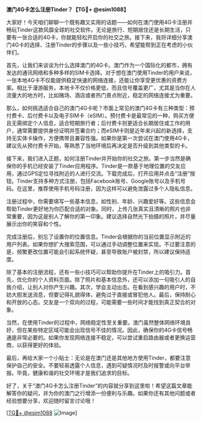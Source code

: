 **澳门4G卡怎么注册Tinder？【TG💪+ @esim1088】**

大家好！今天咱们聊聊一个既有趣又实用的话题——如何在澳门使用4G卡注册并畅玩Tinder这款风靡全球的社交软件。无论是旅行、短期居住还是长期生活，只要有一张合适的4G卡，你就能轻松开启你的社交之旅。接下来，我将详细分享澳门4G卡的选择、注册Tinder的步骤以及一些小技巧，希望能帮到正在考虑的小伙伴们。

首先，让我们来谈谈为什么选择澳门的4G卡。澳门作为一个国际化的都市，拥有发达的通讯网络和多种多样的SIM卡选择。对于想在澳门使用Tinder的用户来说，一张本地4G卡不仅能提供稳定快速的网络连接，还能让你享受更优惠的资费方案。相比于漫游服务，本地卡不仅价格更低，而且信号覆盖更广，尤其是当你在人流量大的地方时，比如赌场、酒店或者热门景点附近，稳定的网络连接尤为重要。

那么，如何挑选适合自己的澳门4G卡呢？市面上常见的澳门4G卡有三种类型：预付费卡、后付费卡以及电子SIM卡（eSIM）。预付费卡是最常见的一种，购买方便且无需绑定个人信息，适合短期旅行者；后付费卡则更适合长期居住或工作的用户，通常需要提供身份证明并签署合约；而eSIM卡则是近年来兴起的新选择，支持无实体卡操作，方便携带且兼容性强。如果你是第一次尝试在澳门使用4G卡，建议先从预付费卡开始，等熟悉了当地环境后再决定是否升级到其他类型的卡。

接下来，我们进入正题，如何注册Tinder并开始你的社交之旅。第一步当然是确保你的手机已经安装了Tinder应用程序。Tinder是一款基于地理位置的交友应用，通过GPS定位寻找附近的人进行交流。下载完成后，打开应用并点击“注册”按钮。Tinder支持多种方式注册，包括Facebook账号、Google账号以及手机号码。在这里，推荐使用手机号码注册，因为这样可以避免泄露过多个人隐私信息。

注册过程中，你需要填写一些基本信息，如性别、年龄、兴趣爱好等。这些信息会帮助Tinder更好地为你匹配合适的对象。同时，上传几张真实且清晰的照片也非常重要，因为这是别人了解你的第一印象。建议选择自然光下拍摄的照片，并尽量展示出你的笑容和个性。

完成注册后，别忘了设置你的位置信息。Tinder会根据你的当前位置显示附近的用户列表。如果你想扩大搜索范围，可以通过手动调整位置来实现。不过要注意的是，频繁更改位置可能会引起系统怀疑，甚至导致账户被封禁，所以建议保持适度。

除了基本的注册流程，还有一些小技巧可以帮助你提升在Tinder上的吸引力。首先，优化你的个人资料页面。除了照片和基本信息外，还可以添加一句吸引人的自我介绍，让别人对你产生兴趣。其次，学会主动出击。在看到感兴趣的用户时，不妨大胆发送消息，但要记得礼貌得体，避免过于直接或冒犯他人。最后，保持耐心和开放的心态。交友是一个双向的过程，可能需要一些时间才能找到真正契合的对象。

当然，在使用Tinder的过程中，网络稳定性至关重要。澳门虽然整体网络环境良好，但在某些特定区域可能会出现信号不佳的情况。因此，确保你的4G卡信号畅通是非常必要的。如果你发现网络连接不稳定，可以尝试重启路由器或者更换运营商，以获得更好的体验。

最后，再给大家一个小贴士：无论是在澳门还是其他地方使用Tinder，都要注意保护自己的安全。不要轻易透露个人信息，遇到可疑情况时及时报警或向平台举报。毕竟，健康和谐的社交环境才是我们追求的目标。

好了，关于“澳门4G卡怎么注册Tinder”的内容就分享到这里啦！希望这篇文章能解答你的疑问，并为你的澳门之行增添一份便利与乐趣。如果你还有其他问题或者经验想要分享，欢迎随时留言讨论哦！

[[TG💪+ @esim1088](https://t.me/s/esim1088) ![Image](https://i.postimg.cc/4NQfJmqS/Snipaste-2025-05-13-00-14-12.png)]